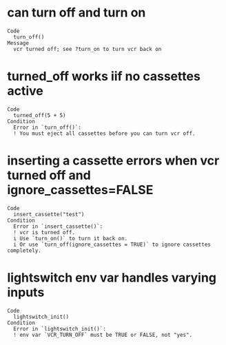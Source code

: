 # can turn off and turn on

    Code
      turn_off()
    Message
      vcr turned off; see ?turn_on to turn vcr back on

# turned_off works iif no cassettes active

    Code
      turned_off(5 + 5)
    Condition
      Error in `turn_off()`:
      ! You must eject all cassettes before you can turn vcr off.

# inserting a cassette errors when vcr turned off and ignore_cassettes=FALSE

    Code
      insert_cassette("test")
    Condition
      Error in `insert_cassette()`:
      ! vcr is turned off.
      i Use `turn_on()` to turn it back on.
      i Or use `turn_off(ignore_cassettes = TRUE)` to ignore cassettes completely.

# lightswitch env var handles varying inputs

    Code
      lightswitch_init()
    Condition
      Error in `lightswitch_init()`:
      ! env var `VCR_TURN_OFF` must be TRUE or FALSE, not "yes".

